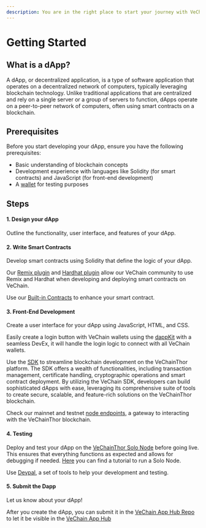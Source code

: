 ```yaml
---
description: You are in the right place to start your journey with VeChain dApps
---
```


# Getting Started

## What is a dApp?

A dApp, or decentralized application, is a type of software application that operates on a decentralized network of computers, typically leveraging blockchain technology. Unlike traditional applications that are centralized and rely on a single server or a group of servers to function, dApps operate on a peer-to-peer network of computers, often using smart contracts on a blockchain.

## Prerequisites

Before you start developing your dApp, ensure you have the following prerequisites:

* Basic understanding of blockchain concepts
* Development experience with languages like Solidity (for smart contracts) and JavaScript (for front-end development)
* A [wallet](../core-concepts/wallets/) for testing purposes

## Steps

#### 1. Design your dApp

Outline the functionality, user interface, and features of your dApp.

#### 2. **Write Smart Contracts**

Develop smart contracts using Solidity that define the logic of your dApp.

Our [Remix plugin](frameworks-and-ides/remix/) and [Hardhat plugin](frameworks-and-ides/hardhat/) allow our VeChain community to use Remix and Hardhat when developing and deploying smart contracts on VeChain.

Use our [Built-in Contracts](built-in-contracts.md) to enhance your smart contract.

#### 3. **Front-End Development**

Create a user interface for your dApp using JavaScript, HTML, and CSS.

Easily create a login button with VeChain wallets using the [dappKit](sdks-and-providers/dapp-kit/dapp-kit-1/) with a seamless DevEx, it will handle the login logic to connect with all VeChain wallets.

Use the [SDK](sdks-and-providers/sdk/) to streamline blockchain development on the VeChainThor platform. The SDK offers a wealth of functionalities, including transaction management, certificate handling, cryptographic operations and smart contract deployment. By utilizing the VeChain SDK, developers can build sophisticated dApps with ease, leveraging its comprehensive suite of tools to create secure, scalable, and feature-rich solutions on the VeChainThor blockchain.

Check our mainnet and testnet [node endpoints](nodes.md), a gateway to interacting with the VeChainThor blockchain.

#### 4. **Testing**

Deploy and test your dApp on the [VeChainThor Solo Node](../core-concepts/networks/thor-solo-node.md) before going live. This ensures that everything functions as expected and allows for debugging if needed. [Here](../core-concepts/networks/thor-solo-node.md) you can find a tutorial to run a Solo Node.

Use [Devpal](sdks-and-providers/devpal.md), a set of tools to help your development and testing.

#### 5. **Submit the Dapp**

Let us know about your dApp!

After you create the dApp, you can submit it in the [VeChain App Hub Repo](https://github.com/vechain/app-hub#vechain-app-hub---submit-form) to let it be visible in the [VeChain App Hub](https://apps.vechain.org/#all)
